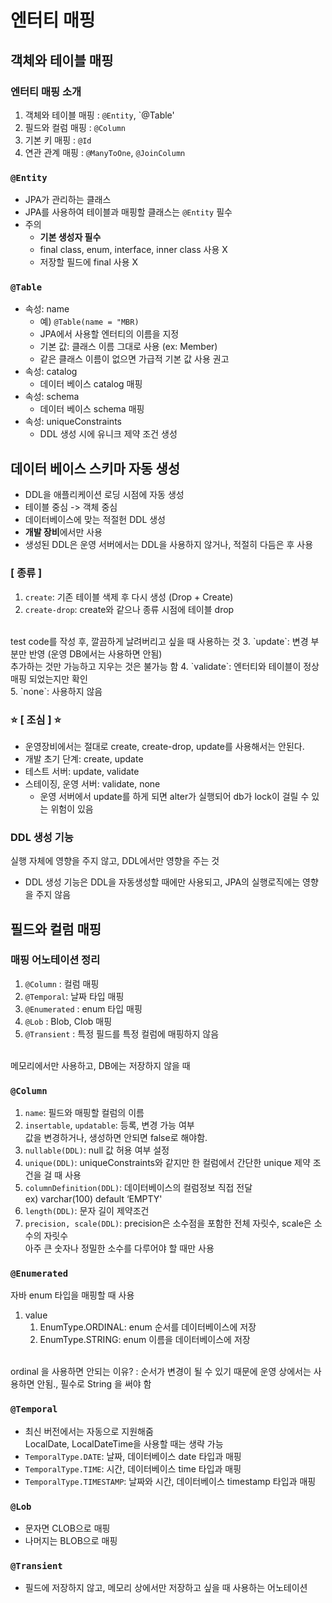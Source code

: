 # 엔터티 매핑
## 객체와 테이블 매핑
### 엔터티 매핑 소개
1. 객체와 테이블 매핑 : `@Entity`, `@Table'
2. 필드와 컬럼 매핑 : `@Column`
3. 기본 키 매핑 : `@Id`
4. 연관 관계 매핑 : `@ManyToOne`, `@JoinColumn`

### `@Entity`
* JPA가 관리하는 클래스
* JPA를 사용하여 테이블과 매핑할 클래스는 `@Entity` 필수
* 주의
  * **기본 생성자 필수**
  * final class, enum, interface, inner class 사용 X
  * 저장할 필드에 final 사용 X
### `@Table`
* 속성: name
  * 예) `@Table(name = "MBR)`
  * JPA에서 사용할 엔터티의 이름을 지정
  * 기본 값: 클래스 이름 그대로 사용 (ex: Member)
  * 같은 클래스 이름이 없으면 가급적 기본 값 사용 권고
* 속성: catalog
  * 데이터 베이스 catalog 매핑
* 속성: schema
  * 데이터 베이스 schema 매핑
* 속성: uniqueConstraints
  * DDL 생성 시에 유니크 제약 조건 생성


## 데이터 베이스 스키마 자동 생성
* DDL을 애플리케이션 로딩 시점에 자동 생성
* 테이블 중심 -> 객체 중심
* 데이터베이스에 맞는 적절헌 DDL 생성
* **개발 장비**에서만 사용
* 생성된 DDL은 운영 서버에서는 DDL을 사용하지 않거나, 적절히 다듬은 후 사용

### [ 종류 ]
1. `create`: 기존 테이블 색제 후 다시 생성 (Drop + Create)
2. `create-drop`: create와 같으나 종류 시점에 테이블 drop
<br>
test code를 작성 후, 깔끔하게 날려버리고 싶을 때 사용하는 것
3. `update`: 변경 부분만 반영 (운영 DB에서는 사용하면 안됨)
<br>
추가하는 것만 가능하고 지우는 것은 불가능 함
4. `validate`: 엔터티와 테이블이 정상 매핑 되었는지만 확인
<br>
5. `none`: 사용하지 않음

### ⭐ [ 조심 ] ⭐
* 운영장비에서는 절대로 create, create-drop, update를 사용해서는 안된다. 
* 개발 초기 단계: create, update
* 테스트 서버: update, validate
* 스테이징, 운영 서버: validate, none
  * 운영 서버에서 update를 하게 되면 alter가 실행되어 db가 lock이 걸릴 수 있는 위험이 있음

### DDL 생성 기능
실행 자체에 영향을 주지 않고, DDL에서만 영향을 주는 것
* DDL 생성 기능은 DDL을 자동생성할 때에만 사용되고, JPA의 실행로직에는 영향을 주지 않음


## 필드와 컬럼 매핑

### 매핑 어노테이션 정리
1. `@Column` : 컬럼 매핑
2. `@Temporal`: 날짜 타입 매핑
3. `@Enumerated` : enum 타입 매핑
4. `@Lob` : Blob, Clob 매핑
5. `@Transient` : 특정 필드를 특정 컬럼에 매핑하지 않음
<br>
메모리에서만 사용하고, DB에는 저장하지 않을 때

### `@Column`
1. `name`: 필드와 매핑할 컬럼의 이름
2. `insertable`, `updatable`: 등록, 변경 가능 여부
<br> 값을 변경하거나, 생성하면 안되면 false로 해야함.
3. `nullable(DDL)`: null 값 허용 여부 설정
4. `unique(DDL)`: uniqueConstraints와 같지만 한 컬럼에서 간단한 unique 제약 조건을 걸 때 사용
5. `columnDefinition(DDL)`: 데이터베이스의 컬럼정보 직접 전달
<br> ex) varchar(100) default ‘EMPTY'
6. `length(DDL)`: 문자 길이 제약조건
7. `precision, scale(DDL)`: precision은 소수점을 포함한 전체 자릿수, scale은 소수의 자릿수
<br> 아주 큰 숫자나 정밀한 소수를 다루어야 할 때만 사용

### `@Enumerated`
자바 enum 타입을 매핑할 때 사용
1. value
   1. EnumType.ORDINAL: enum 순서를 데이터베이스에 저장
   2. EnumType.STRING: enum 이름을 데이터베이스에 저장

 <br> ordinal 을 사용하면 안되는 이유? : 순서가 변경이 될 수 있기 때문에 운영 상에서는 사용하면 안됨., 필수로 String 을 써야 함 

### `@Temporal`
* 최신 버전에서는 자동으로 지원해줌
<br> LocalDate, LocalDateTime을 사용할 때는 생략 가능
* `TemporalType.DATE`: 날짜, 데이터베이스 date 타입과 매핑
* `TemporalType.TIME`: 시간, 데이터베이스 time 타입과 매핑
* `TemporalType.TIMESTAMP`: 날짜와 시간, 데이터베이스 timestamp 타입과 매핑

### `@Lob`
* 문자면 CLOB으로 매핑
* 나머지는 BLOB으로 매핑

### `@Transient`
* 필드에 저장하지 않고, 메모리 상에서만 저장하고 싶을 때 사용하는 어노테이션

   